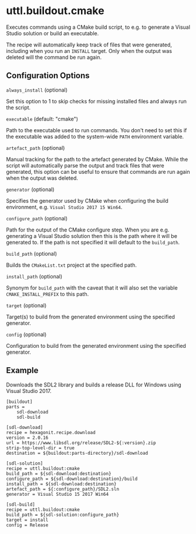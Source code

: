 # uttl.buildout.cmake

Executes commands using a CMake build script, to e.g. to generate a Visual Studio solution or build an executable.

The recipe will automatically keep track of files that were generated, including when you run an `INSTALL` target. Only when the output was deleted will the command be run again.

## Configuration Options

``always_install`` (optional)

  Set this option to 1 to skip checks for missing installed files and always run the script.

``executable`` (default: "cmake")

  Path to the executable used to run commands. You don't need to set this if the executable was added to the system-wide ``PATH`` environment variable.

``artefact_path`` (optional)

  Manual tracking for the path to the artefact generated by CMake. While the script will automatically parse the output and track files that were generated, this option can be useful to ensure that commands are run again when the output was deleted.

``generator`` (optional)

  Specifies the generator used by CMake when configuring the build environment, e.g. ``Visual Studio 2017 15 Win64``.

``configure_path`` (optional)

  Path for the output of the CMake configure step. When you are e.g. generating a Visual Studio solution then this is the path where it will be generated to. If the path is not specified it will default to the ``build_path``.

``build_path`` (optional)

  Builds the ``CMakeList.txt`` project at the specified path.

``install_path`` (optional)

  Synonym for ``build_path`` with the caveat that it will also set the variable ``CMAKE_INSTALL_PREFIX`` to this path.

``target`` (optional)

  Target(s) to build from the generated environment using the specified generator.

``config`` (optional)

  Configuration to build from the generated environment using the specified generator.

## Example

Downloads the SDL2 library and builds a release DLL for Windows using Visual Studio 2017.

	[buildout]
	parts = 
		sdl-download
		sdl-build

	[sdl-download]
	recipe = hexagonit.recipe.download
	version = 2.0.16
	url = https://www.libsdl.org/release/SDL2-${:version}.zip
	strip-top-level-dir = true
	destination = ${buildout:parts-directory}/sdl-download

	[sdl-solution]
	recipe = uttl.buildout:cmake
	build_path = ${sdl-download:destination}
	configure_path = ${sdl-download:destination}/build
	install_path = ${sdl-download:destination}
	artefact_path = ${:configure_path}/SDL2.sln
	generator = Visual Studio 15 2017 Win64

	[sdl-build]
	recipe = uttl.buildout:cmake
	build_path = ${sdl-solution:configure_path}
	target = install
	config = Release